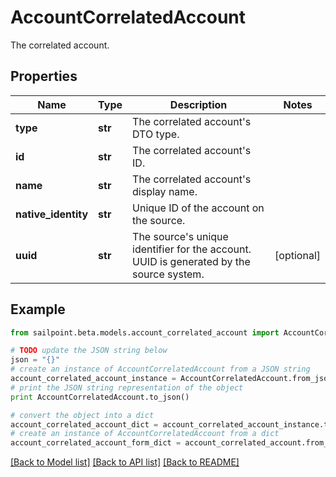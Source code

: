 # AccountCorrelatedAccount

The correlated account.

## Properties
Name | Type | Description | Notes
------------ | ------------- | ------------- | -------------
**type** | **str** | The correlated account&#39;s DTO type. | 
**id** | **str** | The correlated account&#39;s ID. | 
**name** | **str** | The correlated account&#39;s display name. | 
**native_identity** | **str** | Unique ID of the account on the source. | 
**uuid** | **str** | The source&#39;s unique identifier for the account. UUID is generated by the source system. | [optional] 

## Example

```python
from sailpoint.beta.models.account_correlated_account import AccountCorrelatedAccount

# TODO update the JSON string below
json = "{}"
# create an instance of AccountCorrelatedAccount from a JSON string
account_correlated_account_instance = AccountCorrelatedAccount.from_json(json)
# print the JSON string representation of the object
print AccountCorrelatedAccount.to_json()

# convert the object into a dict
account_correlated_account_dict = account_correlated_account_instance.to_dict()
# create an instance of AccountCorrelatedAccount from a dict
account_correlated_account_form_dict = account_correlated_account.from_dict(account_correlated_account_dict)
```
[[Back to Model list]](../README.md#documentation-for-models) [[Back to API list]](../README.md#documentation-for-api-endpoints) [[Back to README]](../README.md)


